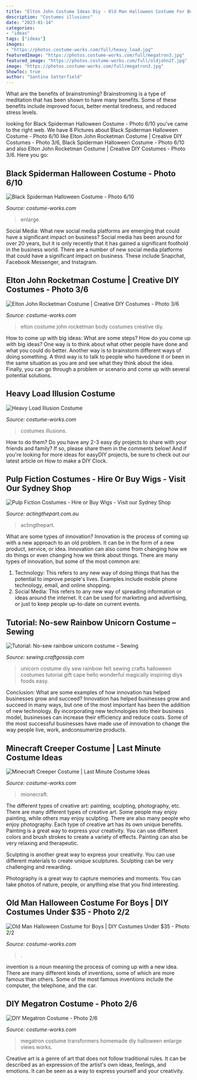 ```yaml
---
title: "Elton John Costume Ideas Diy - Old Man Halloween Costume For Boys"
description: "Costumes illusions"
date: "2023-01-14"
categories:
- "ideas"
tags: ["ideas"]
images:
- "https://photos.costume-works.com/full/heavy_load.jpg"
featuredImage: "https://photos.costume-works.com/full/megatron3.jpg"
featured_image: "https://photos.costume-works.com/full/oldjohn2f.jpg"
image: "https://photos.costume-works.com/full/megatron3.jpg"
ShowToc: true
author: "Santina Satterfield"
---
```



What are the benefits of brainstroming?
Brainstroming is a type of meditation that has been shown to have many benefits. Some of these benefits include improved focus, better mental tiredness, and reduced stress levels.

	

		
looking for Black Spiderman Halloween Costume - Photo 6/10 you've came to the right web. We have 8 Pictures about Black Spiderman Halloween Costume - Photo 6/10 like Elton John Rocketman Costume | Creative DIY Costumes - Photo 3/6, Black Spiderman Halloween Costume - Photo 6/10 and also Elton John Rocketman Costume | Creative DIY Costumes - Photo 3/6. Here you go:
		
    
## Black Spiderman Halloween Costume - Photo 6/10

<img loading=lazy src="https://photos.costume-works.com/full/black_spiderman5.jpg" onerror="this.onerror=null;this.src='https://tse3.mm.bing.net/th?id=OIP.MZWM3-_HB4LUMaeN4-hi3gHaJ3&amp;pid=15.1';" alt="Black Spiderman Halloween Costume - Photo 6/10">

_Source: costume-works.com_

>enlarge. 

	

Social Media: What new social media platforms are emerging that could have a significant impact on business?
Social media has been around for over 20 years, but it is only recently that it has gained a significant foothold in the business world. There are a number of new social media platforms that could have a significant impact on business. These include Snapchat, Facebook Messenger, and Instagram.

    
## Elton John Rocketman Costume | Creative DIY Costumes - Photo 3/6

<img loading=lazy src="https://photos.costume-works.com/full/elton_john_rocketman3.jpg" onerror="this.onerror=null;this.src='https://tse1.mm.bing.net/th?id=OIP.hzphxD6zbfP_UoM5VkVekAHaJ3&amp;pid=15.1';" alt="Elton John Rocketman Costume | Creative DIY Costumes - Photo 3/6">

_Source: costume-works.com_

>elton costume john rocketman body costumes creative diy. 

	

How to come up with big ideas: What are some steps?
How do you come up with big ideas? One way is to think about what other people have done and what you could do better. Another way is to brainstorm different ways of doing something. A third way is to talk to people who havedone it or been in the same situation as you are and see what they think about the idea. Finally, you can go through a problem or scenario and come up with several potential solutions.

    
## Heavy Load Illusion Costume

<img loading=lazy src="https://photos.costume-works.com/full/heavy_load.jpg" onerror="this.onerror=null;this.src='https://tse4.mm.bing.net/th?id=OIP.rkZtZChEZ7BY9OEw8HPVaAHaMZ&amp;pid=15.1';" alt="Heavy Load Illusion Costume">

_Source: costume-works.com_

>costumes illusions. 

	

How to do them?
Do you have any 2-3 easy diy projects to share with your friends and family? If so, please share them in the comments below! And if you're looking for more ideas for easyDIY projects, be sure to check out our latest article on How to make a DIY Clock.

    
## Pulp Fiction Costumes - Hire Or Buy Wigs - Visit Our Sydney Shop

<img loading=lazy src="http://www.actingthepart.com.au/wp-content/uploads/2017/04/P4140082-1200x1600.jpg" onerror="this.onerror=null;this.src='https://tse1.mm.bing.net/th?id=OIP.OL7U3e044Hfuc5TG_NBKIgHaJ4&amp;pid=15.1';" alt="Pulp Fiction Costumes - Hire or Buy Wigs - Visit our Sydney Shop">

_Source: actingthepart.com.au_

>actingthepart. 

	

What are some types of innovation?
Innovation is the process of coming up with a new approach to an old problem. It can be in the form of a new product, service, or idea. Innovation can also come from changing how we do things or even changing how we think about things. There are many types of innovation, but some of the most common are: 
1) Technology: This refers to any new way of doing things that has the potential to improve people's lives. Examples include mobile phone technology, email, and online shopping. 
2) Social Media: This refers to any new way of spreading information or ideas around the internet. It can be used for marketing and advertising, or just to keep people up-to-date on current events.

    
## Tutorial: No-sew Rainbow Unicorn Costume – Sewing

<img loading=lazy src="http://i1.wp.com/sewing.craftgossip.com/files/2016/09/18-diy-felt-no-sew-unicorn-costume-kids.jpg?fit=600%2C986" onerror="this.onerror=null;this.src='https://tse1.mm.bing.net/th?id=OIP.Bf2rI2_jUgGAb3uPISMYaQHaMK&amp;pid=15.1';" alt="Tutorial: No-sew rainbow unicorn costume – Sewing">

_Source: sewing.craftgossip.com_

>unicorn costume diy sew rainbow felt sewing crafts halloween costumes tutorial gift cape hello wonderful magically inspiring diys foods easy. 

	

Conclusion: What are some examples of how innovation has helped businesses grow and succeed?
Innovation has helped businesses grow and succeed in many ways, but one of the most important has been the addition of new technology. By incorporating new technologies into their business model, businesses can increase their efficiency and reduce costs. Some of the most successful businesses have made use of innovation to change the way people live, work, andconsumerize products.

    
## Minecraft Creeper Costume | Last Minute Costume Ideas

<img loading=lazy src="https://photos.costume-works.com/full/minecraft_creeper19.jpg" onerror="this.onerror=null;this.src='https://tse1.mm.bing.net/th?id=OIP.peSTdTFv6vcSyE6aJSRE-QHaM6&amp;pid=15.1';" alt="Minecraft Creeper Costume | Last Minute Costume Ideas">

_Source: costume-works.com_

>mionecraft. 

	

The different types of creative art: painting, sculpting, photography, etc.
There are many different types of creative art. Some people may enjoy painting, while others may enjoy sculpting. There are also many people who enjoy photography. Each type of creative art has its own unique benefits.
Painting is a great way to express your creativity. You can use different colors and brush strokes to create a variety of effects. Painting can also be very relaxing and therapeutic.

Sculpting is another great way to express your creativity. You can use different materials to create unique sculptures. Sculpting can be very challenging and rewarding.

Photography is a great way to capture memories and moments. You can take photos of nature, people, or anything else that you find interesting.

    
## Old Man Halloween Costume For Boys | DIY Costumes Under $35 - Photo 2/2

<img loading=lazy src="https://photos.costume-works.com/full/oldjohn2f.jpg" onerror="this.onerror=null;this.src='https://tse3.mm.bing.net/th?id=OIP.R-ReodV4JF7PBY01v8nAyQHaP5&amp;pid=15.1';" alt="Old Man Halloween Costume for Boys | DIY Costumes Under $35 - Photo 2/2">

_Source: costume-works.com_

>. 

	

invention is a noun meaning the process of coming up with a new idea. There are many different kinds of inventions, some of which are more famous than others. Some of the most famous inventions include the computer, the telephone, and the car.

    
## DIY Megatron Costume - Photo 2/6

<img loading=lazy src="https://photos.costume-works.com/full/megatron3.jpg" onerror="this.onerror=null;this.src='https://tse4.mm.bing.net/th?id=OIP.3bTJgyco7YAqhov67n4NXQHaNK&amp;pid=15.1';" alt="DIY Megatron Costume - Photo 2/6">

_Source: costume-works.com_

>megatron costume transformers homemade diy halloween enlarge views works. 

	

Creative art is a genre of art that does not follow traditional rules. It can be described as an expression of the artist's own ideas, feelings, and emotions. It can be seen as a way to express yourself and your creativity.

